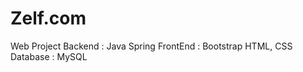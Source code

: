 # Zelf.com

Web Project
  Backend : Java Spring
  FrontEnd : Bootstrap HTML, CSS
  Database : MySQL
